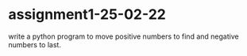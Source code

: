 # assignment1-25-02-22
write a python program to move positive numbers to find and negative numbers to last.
